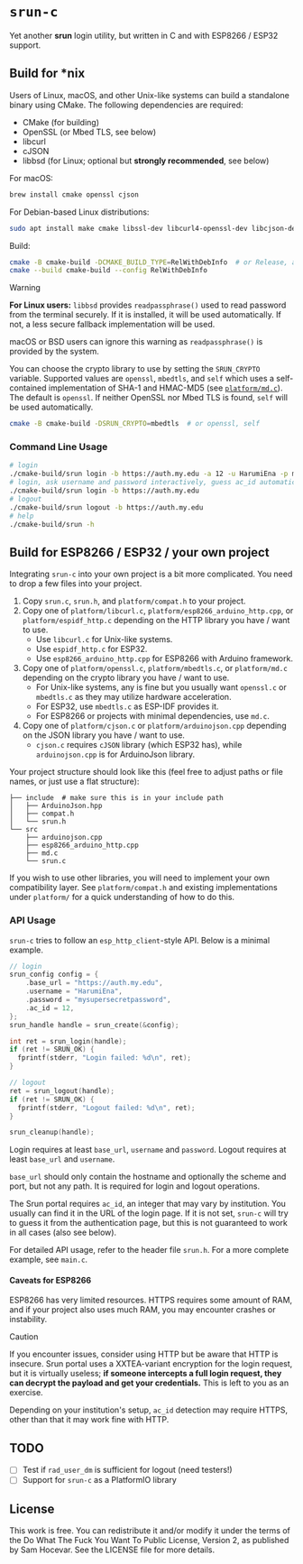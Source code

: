 # `srun-c`

Yet another **srun** login utility, but written in C and with ESP8266 / ESP32 support.

## Build for \*nix

Users of Linux, macOS, and other Unix-like systems can build a standalone binary using CMake. The following dependencies are required:

- CMake (for building)
- OpenSSL (or Mbed TLS, see below)
- libcurl
- cJSON
- libbsd (for Linux; optional but **strongly recommended**, see below)

For macOS:

```sh
brew install cmake openssl cjson
```

For Debian-based Linux distributions:

```sh
sudo apt install make cmake libssl-dev libcurl4-openssl-dev libcjson-dev libbsd-dev
```

Build:

```sh
cmake -B cmake-build -DCMAKE_BUILD_TYPE=RelWithDebInfo  # or Release, at your choice
cmake --build cmake-build --config RelWithDebInfo
```

> [!WARNING]
>
> **For Linux users:** `libbsd` provides `readpassphrase()` used to read password from the terminal securely. If it is installed, it will be used automatically. If not, a less secure fallback implementation will be used.
>
> macOS or BSD users can ignore this warning as `readpassphrase()` is provided by the system.

You can choose the crypto library to use by setting the `SRUN_CRYPTO` variable. Supported values are `openssl`, `mbedtls`, and `self` which uses a self-contained implementation of SHA-1 and HMAC-MD5 (see [`platform/md.c`](platform/md.c)). The default is `openssl`. If neither OpenSSL nor Mbed TLS is found, `self` will be used automatically.

```sh
cmake -B cmake-build -DSRUN_CRYPTO=mbedtls  # or openssl, self
```

### Command Line Usage

```sh
# login
./cmake-build/srun login -b https://auth.my.edu -a 12 -u HarumiEna -p mysupersecretpassword
# login, ask username and password interactively, guess ac_id automatically
./cmake-build/srun login -b https://auth.my.edu
# logout
./cmake-build/srun logout -b https://auth.my.edu
# help
./cmake-build/srun -h
```

## Build for ESP8266 / ESP32 / your own project

Integrating `srun-c` into your own project is a bit more complicated. You need to drop a few files into your project.

1. Copy `srun.c`, `srun.h`, and `platform/compat.h` to your project.
2. Copy one of `platform/libcurl.c`, `platform/esp8266_arduino_http.cpp`, or `platform/espidf_http.c` depending on the HTTP library you have / want to use.
   - Use `libcurl.c` for Unix-like systems.
   - Use `espidf_http.c` for ESP32.
   - Use `esp8266_arduino_http.cpp` for ESP8266 with Arduino framework.
3. Copy one of `platform/openssl.c`, `platform/mbedtls.c`, or `platform/md.c` depending on the crypto library you have / want to use.
    - For Unix-like systems, any is fine but you usually want `openssl.c` or `mbedtls.c` as they may utilize hardware acceleration.
    - For ESP32, use `mbedtls.c` as ESP-IDF provides it.
    - For ESP8266 or projects with minimal dependencies, use `md.c`.
4. Copy one of `platform/cjson.c` or `platform/arduinojson.cpp` depending on the JSON library you have / want to use.
    - `cjson.c` requires `cJSON` library (which ESP32 has), while `arduinojson.cpp` is for ArduinoJson library.

Your project structure should look like this (feel free to adjust paths or file names, or just use a flat structure):

```
├── include  # make sure this is in your include path
│   ├── ArduinoJson.hpp
│   ├── compat.h
│   └── srun.h
└── src
    ├── arduinojson.cpp
    ├── esp8266_arduino_http.cpp
    ├── md.c
    └── srun.c
```

If you wish to use other libraries, you will need to implement your own compatibility layer. See `platform/compat.h` and existing implementations under `platform/` for a quick understanding of how to do this.

### API Usage

`srun-c` tries to follow an `esp_http_client`-style API. Below is a minimal example.

```c
// login
srun_config config = {
    .base_url = "https://auth.my.edu",
    .username = "HarumiEna",
    .password = "mysupersecretpassword",
    .ac_id = 12,
};
srun_handle handle = srun_create(&config);

int ret = srun_login(handle);
if (ret != SRUN_OK) {
  fprintf(stderr, "Login failed: %d\n", ret);
}

// logout
ret = srun_logout(handle);
if (ret != SRUN_OK) {
  fprintf(stderr, "Logout failed: %d\n", ret);
}

srun_cleanup(handle);
```

Login requires at least `base_url`, `username` and `password`. Logout requires at least `base_url` and `username`.

`base_url` should only contain the hostname and optionally the scheme and port, but not any path. It is required for login and logout operations.

The Srun portal requires `ac_id`, an integer that may vary by institution. You usually can find it in the URL of the login page. If it is not set, `srun-c` will try to guess it from the authentication page, but this is not guaranteed to work in all cases (also see below).

For detailed API usage, refer to the header file `srun.h`. For a more complete example, see `main.c`.

#### Caveats for ESP8266

ESP8266 has very limited resources. HTTPS requires some amount of RAM, and if your project also uses much RAM, you may encounter crashes or instability.

> [!CAUTION]
>
> If you encounter issues, consider using HTTP but be aware that HTTP is insecure. Srun portal uses a XXTEA-variant encryption for the login request, but it is virtually useless; **if someone intercepts a full login request, they can decrypt the payload and get your credentials.** This is left to you as an exercise.
>
> Depending on your institution's setup, `ac_id` detection may require HTTPS, other than that it may work fine with HTTP.

## TODO

- [ ] Test if `rad_user_dm` is sufficient for logout (need testers!)
- [ ] Support for `srun-c` as a PlatformIO library

## License

This work is free. You can redistribute it and/or modify it under the terms of the Do What The Fuck You Want To Public License, Version 2, as published by Sam Hocevar. See the LICENSE file for more details.
